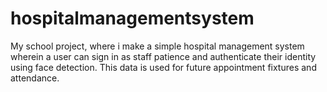 # hospitalmanagementsystem
My school project, where i make a simple hospital management system wherein a user can sign in as staff patience and authenticate their identity using face detection. This data is used for future appointment fixtures and attendance.
